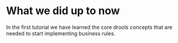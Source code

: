 # What we did up to now

In the first tutorial we have learned the core drools concepts that are needed to start implementing business rules.






